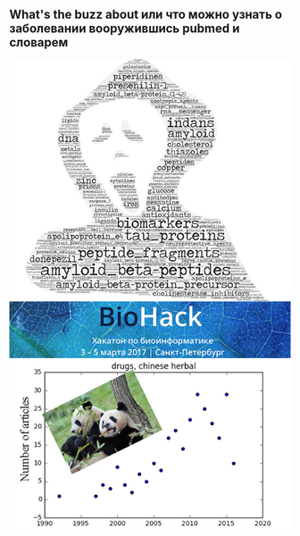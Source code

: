 ## What's the buzz about или что можно узнать о заболевании вооружившись pubmed и словарем

![fig](fig_top.jpg)
